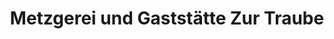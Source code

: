 ---
title: "Metzgerei und Gaststätte Zur Traube"
url: /seligenstadt/metzgerei-und-gaststaette-zur-traube/
shop: Metzgerei
---